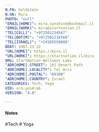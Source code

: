 ```yaml
---
N.FN: Goldstein
N.GN: Mira
PHOTO: "null"
"EMAIL[HOME]": mira.sunshine@koshmail.il
"EMAIL[WORK]": mira@startnation.il
"TEL[CELL]": "+972501234567"
"TEL[BOTIM]": "+972501234568"
"TEL[ISRAEL]": "+14165558888"
BDAY: 1987-11-22
"URL[HOME]": https://mira.il
"URL[WORK]": https://startnation.il/mira
ORG: StartNation Wellness Labs
"ADR[HOME].STREET": 101 Desert Path
"ADR[HOME].LOCALITY": Tel Aviv
"ADR[HOME].POSTAL": "69300"
"ADR[HOME].COUNTRY": Israel
CATEGORIES: Tech, Yoga
UID: urn:uuid:a6
VERSION: "4.0"

---
```

#### Notes



 #Tech # Yoga
